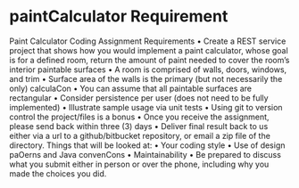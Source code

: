 # paintCalculator Requirement

Paint Calculator Coding Assignment
Requirements
• Create a REST service project that shows how you would implement a paint calculator,
whose goal is for a defined room, return the amount of paint needed to cover the
room’s interior paintable surfaces
• A room is comprised of walls, doors, windows, and trim
• Surface area of the walls is the primary (but not necessarily the only) calculaCon
• You can assume that all paintable surfaces are rectangular
• Consider persistence per user (does not need to be fully implemented)
• Illustrate sample usage via unit tests
• Using git to version control the project/files is a bonus
• Once you receive the assignment, please send back within three (3) days
• Deliver final result back to us either via a url to a github/bitbucket repository, or email a
zip file of the directory.
Things that will be looked at:
• Your coding style
• Use of design paOerns and Java convenCons
• Maintainability
• Be prepared to discuss what you submit either in person or over the phone, including
why you made the choices you did.
